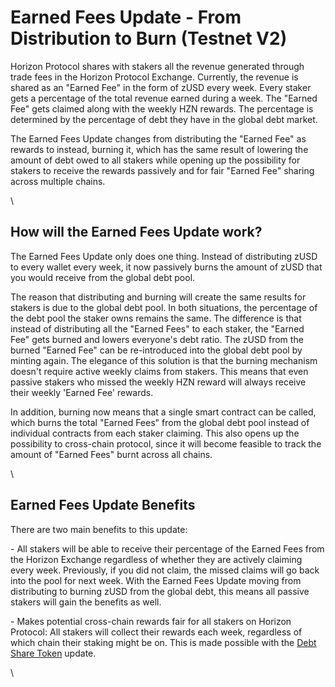 # Earned Fees Update - From Distribution to Burn (Testnet V2)

Horizon Protocol shares with stakers all the revenue generated through trade fees in the Horizon Protocol Exchange. Currently, the revenue is shared as an "Earned Fee" in the form of zUSD every week. Every staker gets a percentage of the total revenue earned during a week. The "Earned Fee" gets claimed along with the weekly HZN rewards. The percentage is determined by the percentage of debt they have in the global debt market.

The Earned Fees Update changes from distributing the "Earned Fee" as rewards to instead, burning it, which has the same result of lowering the amount of debt owed to all stakers while opening up the possibility for stakers to receive the rewards passively and for fair "Earned Fee" sharing across multiple chains.

\


## How will the Earned Fees Update work?

The Earned Fees Update only does one thing. Instead of distributing zUSD to every wallet every week, it now passively burns the amount of zUSD that you would receive from the global debt pool.

The reason that distributing and burning will create the same results for stakers is due to the global debt pool. In both situations, the percentage of the debt pool the staker owns remains the same. The difference is that instead of distributing all the "Earned Fees" to each staker, the "Earned Fee" gets burned and lowers everyone's debt ratio. The zUSD from the burned "Earned Fee" can be re-introduced into the global debt pool by minting again. The elegance of this solution is that the burning mechanism doesn't require active weekly claims from stakers. This means that even passive stakers who missed the weekly HZN reward will always receive their weekly 'Earned Fee' rewards.

In addition, burning now means that a single smart contract can be called, which burns the total "Earned Fees" from the global debt pool instead of individual contracts from each staker claiming. This also opens up the possibility to cross-chain protocol, since it will become feasible to track the amount of "Earned Fees" burnt across all chains.

\


## Earned Fees Update Benefits

There are two main benefits to this update:

\- All stakers will be able to receive their percentage of the Earned Fees from the Horizon Exchange regardless of whether they are actively claiming every week. Previously, if you did not claim, the missed claims will go back into the pool for next week. With the Earned Fees Update moving from distributing to burning zUSD from the global debt, this means all passive stakers will gain the benefits as well.

\- Makes potential cross-chain rewards fair for all stakers on Horizon Protocol: All stakers will collect their rewards each week, regardless of which chain their staking might be on. This is made possible with the [Debt Share Token](https://academy.horizonprotocol.com/horizon-genesis/staking-on-horizon-genesis/debt-share-testnet-v2) update.

\
